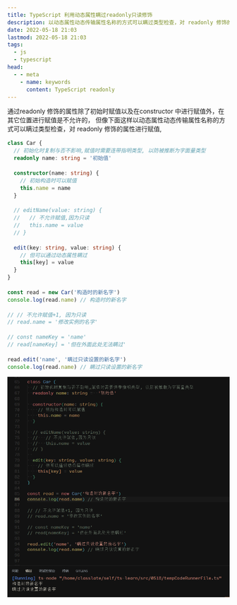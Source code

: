```yaml
---
title: TypeScript 利用动态属性瞒过readonly只读修饰
description: 以动态属性动态传输属性名称的方式可以瞒过类型检查，对 readonly 修饰的属性进行赋值,
date: 2022-05-18 21:03
lastmod: 2022-05-18 21:03
tags:
  - js
  - typescript
head:
  - - meta
    - name: keywords
      content: TypeScript readonly
---
```



通过readonly 修饰的属性除了初始时赋值以及在constructor 中进行赋值外，在其它位置进行赋值是不允许的，
但像下面这样以动态属性动态传输属性名称的方式可以瞒过类型检查，对 readonly 修饰的属性进行赋值,

```ts
class Car {
  // 初始化时复制与否不影响,赋值时需要连带指明类型, 以防被推断为字面量类型
  readonly name: string = '初始值'

  constructor(name: string) {
    // 初始构造时可以赋值
    this.name = name
  }

  // editName(value: string) {
  //   // 不允许赋值,因为只读
  //   this.name = value
  // }

  edit(key: string, value: string) {
    // 但可以通过动态属性瞒过
    this[key] = value
  }
}

const read = new Car('构造时的新名字')
console.log(read.name) // 构造时的新名字

// // 不允许赋值+1, 因为只读
// read.name = '修改实例的名字'

// const nameKey = 'name'
// read[nameKey] = '但在外面此处无法瞒过'

read.edit('name', '瞒过只读设置的新名字')
console.log(read.name) // 瞒过只读设置的新名字
```
![](./assets/typescript-readonly-fake.png)
